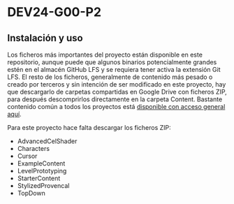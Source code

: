 # DEV24-G00-P2

## Instalación y uso
Los ficheros más importantes del proyecto están disponible en este repositorio, aunque puede que algunos binarios potencialmente grandes estén en el almacén GitHub LFS y se requiera tener activa la extensión Git LFS. 
El resto de los ficheros, generalmente de contenido más pesado o creado por terceros y sin intención de ser modificado en este proyecto, hay que descargarlo de carpetas compartidas en Google Drive con ficheros ZIP, para después descomprirlos directamente en la carpeta Content. 
Bastante contenido común a todos los proyectos está [disponible con acceso general aquí](https://drive.google.com/drive/u/0/folders/1TfoB5S3yQw49-onoFfn0q79PTfk2RoSE).

Para este proyecto hace falta descargar los ficheros ZIP: 
* AdvancedCelShader
* Characters
* Cursor
* ExampleContent
* LevelPrototyping
* StarterContent
* StylizedProvencal
* TopDown
